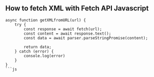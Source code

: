 ## How to fetch XML with Fetch API Javascript

```
async function getXMLfromURL(url) {
    try {
        const response = await fetch(url);
        const content = await response.text();
        const data = await parser.parseStringPromise(content);

        return data;
    } catch (error) {
        console.log(error)
    }
}
```js